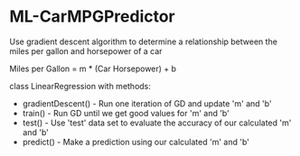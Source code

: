 # ML-CarMPGPredictor

Use gradient descent algorithm to determine a relationship between the miles per gallon and horsepower of a car

Miles per Gallon = m \* (Car Horsepower) + b

class LinearRegression with methods:

- gradientDescent() - Run one iteration of GD and update 'm' and 'b'
- train() - Run GD until we get good values for 'm' and 'b'
- test() - Use 'test' data set to evaluate the accuracy of our calculated 'm' and 'b'
- predict() - Make a prediction using our calculated 'm' and 'b'
